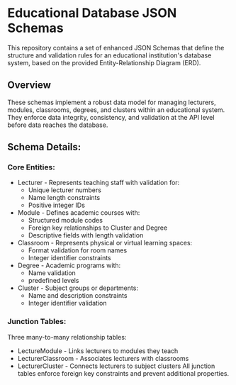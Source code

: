 # Educational Database JSON Schemas
This repository contains a set of enhanced JSON Schemas that define the structure and validation rules for an educational institution's database system, based on the provided Entity-Relationship Diagram (ERD).

## Overview
These schemas implement a robust data model for managing lecturers, modules, classrooms, degrees, and clusters within an educational system. They enforce data integrity, consistency, and validation at the API level before data reaches the database.

## Schema Details:

### Core Entities:
- Lecturer - Represents teaching staff with validation for:
    - Unique lecturer numbers
    - Name length constraints
    - Positive integer IDs
- Module - Defines academic courses with:
    - Structured module codes 
    - Foreign key relationships to Cluster and Degree
    - Descriptive fields with length validation
- Classroom - Represents physical or virtual learning spaces:
    - Format validation for room names 
    - Integer identifier constraints
- Degree - Academic programs with:
    - Name validation
    - predefined levels 
- Cluster - Subject groups or departments:
    - Name and description constraints
    - Integer identifier validation

### Junction Tables:
Three many-to-many relationship tables:
- LectureModule - Links lecturers to modules they teach
- LecturerClassroom - Associates lecturers with classrooms
- LecturerCluster - Connects lecturers to subject clusters
All junction tables enforce foreign key constraints and prevent additional properties.